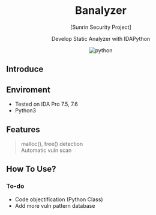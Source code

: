 <h1 align="center">Banalyzer</h1>

<p align="center"> [Sunrin Security Project] </p>
<p align="center"> Develop Static Analyzer with IDAPython </p>
<p align="center"> <img alt="python" src="https://img.shields.io/badge/Python-3776AB.svg?&style=for-the-badge&logo=Python&logoColor=white"/> </p>

## Introduce

## Enviroment
- Tested on IDA Pro 7.5, 7.6
- Python3 

## Features
> malloc(), free() detection <br>
> Automatic vuln scan <br>

## How To Use?

### To-do
* Code objectification (Python Class)
* Add more vuln pattern database
